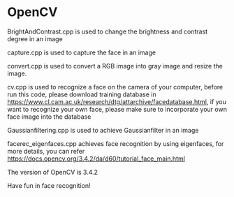 # OpenCV
BrightAndContrast.cpp is used to change the brightness and contrast degree in an image

capture.cpp is used to capture the face in an image

convert.cpp is used to convert a RGB image into gray image and resize the image.

cv.cpp is used to recognize a face on the camera of your computer, before run this code, please download training database in https://www.cl.cam.ac.uk/research/dtg/attarchive/facedatabase.html, if you want to recognize your own face, please make sure to incorporate your own face image into the database

Gaussianfiltering.cpp is used to achieve Gaussianfilter in an image

facerec_eigenfaces.cpp achieves face recognition by using eigenfaces, for more details, you can refer https://docs.opencv.org/3.4.2/da/d60/tutorial_face_main.html

The version of OpenCV is 3.4.2

Have fun in face recognition!
